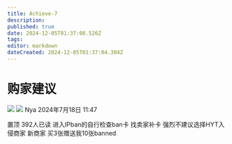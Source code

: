 ```yaml
---
title: Achieve-7
description: 
published: true
date: 2024-12-05T01:37:08.526Z
tags: 
editor: markdown
dateCreated: 2024-12-05T01:37:04.304Z
---
```


# 购家建议
![](https://img.shields.io/badge/nya-white?style=for-the-badge&label=Editor) ![](https://img.shields.io/badge/Fisunia_Faint-pink?style=for-the-badge&label=Achieved-BY)
Nya
2024年7月18日 11:47

置顶
392人已读
进入IPban的自行检查ban卡 找卖家补卡
强烈不建议选择HYT入侵商家 新商家 买3张赠送我10张banned
